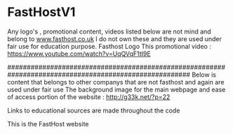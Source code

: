 # FastHostV1

Any logo's , promotional content, videos listed below are not mind and belong to www.fasthost.co.uk
I do not own these and they are used under fair use for education purpose.
Fasthost Logo
This promotional video : https://www.youtube.com/watch?v=UqQVqF1tI9E

#######################################################################################################
Below is content that belongs to other companys that are not fasthost and again are used under fair use
The background image for the main webpage and ease of access portion of the website : http://g33k.net/?p=22


Links to educational sources are made throughout the code


This is the FastHost website

